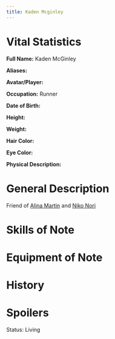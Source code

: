 ```yaml
---
title: Kaden Mcginley
---
```


# Vital Statistics

**Full Name:** Kaden McGinley

**Aliases:**

**Avatar/Player:**

**Occupation:** Runner

**Date of Birth:**

**Height:**

**Weight:**

**Hair Color:**

**Eye Color:**

**Physical Description:**

# General Description

Friend of [Alina Martin](../alina_martin) and [Niko Nori](../niko_nori)

# Skills of Note

# Equipment of Note

# History

# Spoilers

Status: Living
